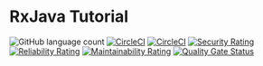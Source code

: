 # RxJava Tutorial

![GitHub language count](https://img.shields.io/github/languages/count/adniang75/rxjava-tutorial)
[![CircleCI](https://dl.circleci.com/status-badge/img/gh/adniang75/rxJava-tutorial/tree/main.svg?style=svg)](https://dl.circleci.com/status-badge/redirect/gh/adniang75/rxJava-tutorial/tree/main)
[![CircleCI](https://dl.circleci.com/status-badge/img/gh/adniang75/rxJava-tutorial/tree/develop.svg?style=svg)](https://dl.circleci.com/status-badge/redirect/gh/adniang75/rxJava-tutorial/tree/develop)
[![Security Rating](https://sonarcloud.io/api/project_badges/measure?project=adniang75_rxJava-tutorial&metric=security_rating)](https://sonarcloud.io/summary/new_code?id=adniang75_rxJava-tutorial)
[![Reliability Rating](https://sonarcloud.io/api/project_badges/measure?project=adniang75_rxJava-tutorial&metric=reliability_rating)](https://sonarcloud.io/summary/new_code?id=adniang75_rxJava-tutorial)
[![Maintainability Rating](https://sonarcloud.io/api/project_badges/measure?project=adniang75_rxJava-tutorial&metric=sqale_rating)](https://sonarcloud.io/summary/new_code?id=adniang75_rxJava-tutorial)
[![Quality Gate Status](https://sonarcloud.io/api/project_badges/measure?project=adniang75_rxJava-tutorial&metric=alert_status)](https://sonarcloud.io/summary/new_code?id=adniang75_rxJava-tutorial)
